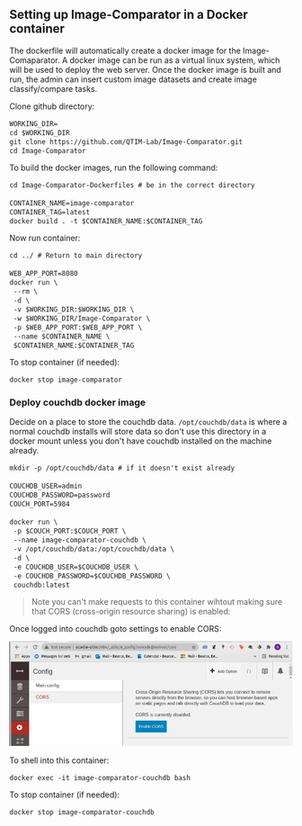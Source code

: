 ## Setting up Image-Comparator in a Docker container ##

The dockerfile will automatically create a docker image for the Image-Comaparator. A docker image can be run as a virtual linux system, which will be used to deploy the web server. Once the docker image is built and run, the admin can insert custom image datasets and create image classify/compare tasks.

Clone github directory:
```
WORKING_DIR=
cd $WORKING_DIR
git clone https://github.com/QTIM-Lab/Image-Comparator.git
cd Image-Comparator
```

To build the docker images, run the following command:
```
cd Image-Comparator-Dockerfiles # be in the correct directory

CONTAINER_NAME=image-comparator
CONTAINER_TAG=latest
docker build . -t $CONTAINER_NAME:$CONTAINER_TAG
```

Now run container:
```
cd ../ # Return to main directory

WEB_APP_PORT=8080
docker run \
 --rm \
 -d \
 -v $WORKING_DIR:$WORKING_DIR \
 -w $WORKING_DIR/Image-Comparator \
 -p $WEB_APP_PORT:$WEB_APP_PORT \
 --name $CONTAINER_NAME \
 $CONTAINER_NAME:$CONTAINER_TAG
```

To stop container (if needed):
```
docker stop image-comparator
```

### Deploy couchdb docker image
Decide on a place to store the couchdb data. ```/opt/couchdb/data``` is where a normal couchdb installs will store data so don't use this directory in a docker mount unless you don't have couchdb installed on the machine already.
```
mkdir -p /opt/couchdb/data # if it doesn't exist already

COUCHDB_USER=admin
COUCHDB_PASSWORD=password
COUCH_PORT=5984

docker run \
 -p $COUCH_PORT:$COUCH_PORT \
 --name image-comparator-couchdb \
 -v /opt/couchdb/data:/opt/couchdb/data \
 -d \
 -e COUCHDB_USER=$COUCHDB_USER \
 -e COUCHDB_PASSWORD=$COUCHDB_PASSWORD \
 couchdb:latest
```

> Note you can't make requests to this container wihtout making sure that CORS (cross-origin resource sharing) is enabled:

Once logged into couchdb goto settings to enable CORS:

![Initial Setup](../images/couchdb_cors.jpg)



To shell into this container:
```
docker exec -it image-comparator-couchdb bash
```

To stop container (if needed):
```
docker stop image-comparator-couchdb
```
